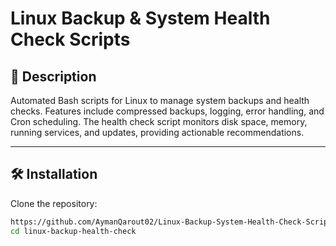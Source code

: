 # Linux Backup & System Health Check Scripts

## 📌 Description
Automated Bash scripts for Linux to manage system backups and health checks. Features include compressed backups, logging, error handling, and Cron scheduling. The health check script monitors disk space, memory, running services, and updates, providing actionable recommendations.

---

## 🛠️ Installation

Clone the repository:

```bash
https://github.com/AymanQarout02/Linux-Backup-System-Health-Check-Scripts.git
cd linux-backup-health-check
